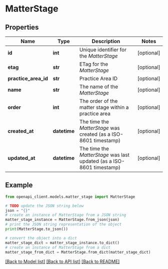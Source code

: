 # MatterStage


## Properties

Name | Type | Description | Notes
------------ | ------------- | ------------- | -------------
**id** | **int** | Unique identifier for the *MatterStage* | [optional] 
**etag** | **str** | ETag for the *MatterStage* | [optional] 
**practice_area_id** | **str** | Practice Area ID | [optional] 
**name** | **str** | The name of the *MatterStage* | [optional] 
**order** | **int** | The order of the matter stage within a practice area | [optional] 
**created_at** | **datetime** | The time the *MatterStage* was created (as a ISO-8601 timestamp) | [optional] 
**updated_at** | **datetime** | The time the *MatterStage* was last updated (as a ISO-8601 timestamp) | [optional] 

## Example

```python
from openapi_client.models.matter_stage import MatterStage

# TODO update the JSON string below
json = "{}"
# create an instance of MatterStage from a JSON string
matter_stage_instance = MatterStage.from_json(json)
# print the JSON string representation of the object
print(MatterStage.to_json())

# convert the object into a dict
matter_stage_dict = matter_stage_instance.to_dict()
# create an instance of MatterStage from a dict
matter_stage_from_dict = MatterStage.from_dict(matter_stage_dict)
```
[[Back to Model list]](../README.md#documentation-for-models) [[Back to API list]](../README.md#documentation-for-api-endpoints) [[Back to README]](../README.md)


